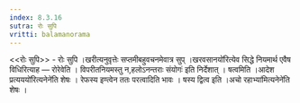 ```yaml
---
index: 8.3.16
sutra: रोः सुपि
vritti: balamanorama
---
```


<<रोः सुपि>> - रोः सुपि ।खरीत्यनुवृत्तेः सप्तमीबहुवचनमेवात्र सुप् ।खरवसानयो॑रित्येव सिद्धे नियमार्थ एवैष विधिरित्याह — रोरेवेति । विपरीतनियमस्तु न,हलोऽनन्तराः संयोगः॑ इति निर्देशात् । षत्वमिति ।आदेश प्रत्यययो॑रित्यनेने॑ति शेषः । रेफस्य इण्त्वेन ततः परत्वादिति भावः । षस्य द्वित्व इति ।अचो रहाभ्या॑मित्यनेने॑ति शेषः ।